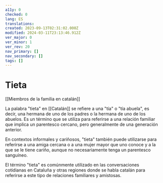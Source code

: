```yaml
---
a11y: 0
checked: 0
lang: ES
translations: 
created: 2023-09-13T02:31:02.000Z
modified: 2024-03-11T23:13:46.912Z
ver_major: 0
ver_minor: 1
ver_rev: 20
nav_primary: []
nav_secondary: []
tags: []
---
```

# Tieta

[[Miembros de la familia en catalán]]

La palabra "tieta" en [[Catalán]] se refiere a una "tía" o "tía abuela", es decir, una hermana de uno de los padres o la hermana de uno de los abuelos. Es un término que se utiliza para referirse a una relación familiar que implica un parentesco cercano, pero generalmente de una generación anterior.

En contextos informales y cariñosos, "tieta" también puede utilizarse para referirse a una amiga cercana o a una mujer mayor que uno conoce y a la que se le tiene cariño, aunque no necesariamente tenga un parentesco sanguíneo.

El término "tieta" es comúnmente utilizado en las conversaciones cotidianas en Cataluña y otras regiones donde se habla catalán para referirse a este tipo de relaciones familiares y amistosas.